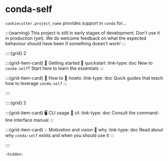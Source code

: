 # conda-self

`cookiecutter.project_name` provides support in `conda` for...


:::{warning}
This project is still in early stages of development. Don't use it in production (yet).
We do welcome feedback on what the expected behaviour should have been if something doesn't work!
:::

::::{grid} 2

:::{grid-item-card} 🏡 Getting started
:link: quickstart
:link-type: doc
New to `conda-self`? Start here to learn the essentials
:::

:::{grid-item-card} 📖 How to
:link: howto
:link-type: doc
Quick guides that teach how to leverage `conda-self`
:::

::::

::::{grid} 2

:::{grid-item-card} 🖥️ CLI usage
:link: cli
:link-type: doc
Consult the command-line interface manual
:::

:::{grid-item-card} 💡 Motivation and vision
:link: why
:link-type: doc
Read about why `conda-self` exists and when you should use it
:::

::::

```{toctree}
:hidden:


```
